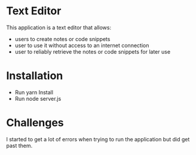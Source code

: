 # Text Editor
This application is a text editor that allows:
* users to create notes or code snippets
* user to use it without access to an internet connection
* user to reliably retrieve the notes or code snippets for later use

# Installation
* Run yarn Install
* Run node server.js

# Challenges
I started to get a lot of errors when trying to run the application but did get past them.
